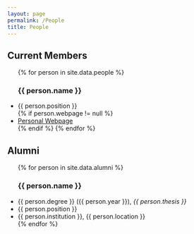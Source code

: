 ```yaml
---
layout: page
permalink: /People
title: People
---
```


<h2>Current Members</h2>
<ul>
  {% for person in site.data.people %}
    <h3>{{ person.name }}</h3>
    <li>{{ person.position }}</li>
    {% if person.webpage != null %}
      <li><a href="{{ person.webpage }}" >Personal Webpage</a></li>
    {% endif %}
  {% endfor %}
</ul>
<h2>Alumni</h2>
<ul>
  {% for person in site.data.alumni %}
    <h3>{{ person.name }}</h3>
    <li>{{ person.degree }} ({{ person.year }}), <em>{{ person.thesis }}</em></li>
    <li>{{ person.position }}</li>
    <li>{{ person.institution }}, {{ person.location }}</li>
  {% endfor %}
</ul>
